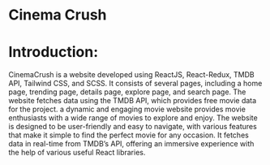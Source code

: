 # Cinema Crush


# Introduction:
CinemaCrush is a website developed using ReactJS, React-Redux, TMDB API, Tailwind CSS, and SCSS.
It consists of several pages, including a home page, trending page, details page, explore page, and search page.
The website fetches data using the TMDB API, which provides free movie data for the project.
a dynamic and engaging movie website provides movie enthusiasts with a wide range of movies to explore and enjoy.
The website is designed to be user-friendly and easy to navigate, with various features that make it simple to find the perfect movie for any occasion.
It fetches data in real-time from TMDB’s API, offering an immersive experience with the help of various useful React libraries.








